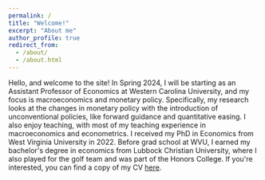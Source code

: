 ```yaml
---
permalink: /
title: "Welcome!" 
excerpt: "About me"
author_profile: true
redirect_from: 
  - /about/
  - /about.html
---
```


Hello, and welcome to the site! In Spring 2024, I will be starting as an Assistant Professor of Economics at Western Carolina University, and my focus is macroeconomics and monetary policy. Specifically, my research looks at the changes in monetary policy with the introduction of unconventional policies, like forward guidance and quantitative easing. I also enjoy teaching, with most of my teaching experience in macroeconomics and econometrics. I received my PhD in Economics from West Virginia University in 2022. Before grad school at WVU, I earned my bachelor's degree in economics from Lubbock Christian University, where I also played for the golf team and was part of the Honors College. If you're interested, you can find a copy of my CV [here](/cv/).
<!--I'm currently a job market candidate in economics at West Virginia University, and my focus is macroeconomics and monetary policy. Specifically, my research looks at the changes in monetary policy with the introduction of unconventional policies, like forward guidance and quantitative easing. I also enjoy teaching, with most of my teaching experience focused on macroeconomics as well. Before grad school at WVU, I earned my bachelor's degree in economics from Lubbock Christian University, where I also played for the golf team. I'm on the job market in the 2021-2022 academic year, and I'll be at the Southerns and (virtual) AEA meetings. If you're interested, you can find a copy of my CV [here](/cv/).-->

<!-- ## Most Recent Paper: Better On Average? My most recent paper incorporates the term structure and introduces the Fed’s new average inflation targeting (AIT) framework into a DSGE model with an occasionally binding zero-lower bound. When agents know how the Fed conducts this averaging, AIT improves the stability of inflation and household utility compared to standard inflation targeting. Inflation is most stable, and household utility is highest, when the Fed targets average inflation over 8 and 16 quarters, respectively. However, the Fed has not revealed how many lags they plan to incorporate into their average, and this imperfect information affects the model’s results. If agents don’t know the details of the policy, inflation is most stable when the Fed averages inflation over longer periods. However, outcomes are always better when the Fed reveals the specific details about the policy. You can download my paper [here](/files/Better_On_Average.pdf). -->


<!--Go ahead, take a look around; I'll wait here. Wow, okay. Get comfy why don't you? (Wait, no! Not that comfy! Oh god, stop! This is a PROFESSIONAL webiste after all)-->

<!--Whoa! Back already? Yeah, maybe I should build up the site more... stay tuned!-->

<!--This is a section header when followed by the equals signs -->

<!-- ====== -->

<!-- put text here -->

